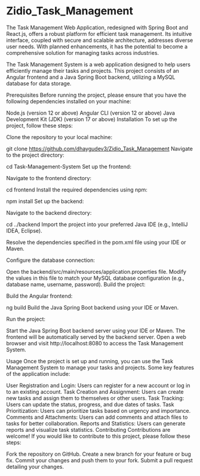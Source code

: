# Zidio_Task_Management
 The Task Management Web Application, redesigned with Spring Boot and React.js, offers a robust platform for efficient task management. Its intuitive interface, coupled with secure and scalable architecture, addresses diverse user needs. With planned enhancements, it has the potential to become a comprehensive solution for managing tasks across industries.


The Task Management System is a web application designed to help users efficiently manage their tasks and projects. This project consists of an Angular frontend and a Java Spring Boot backend, utilizing a MySQL database for data storage.

Prerequisites
Before running the project, please ensure that you have the following dependencies installed on your machine:

Node.js (version 12 or above)
Angular CLI (version 12 or above)
Java Development Kit (JDK) (version 17 or above)
Installation
To set up the project, follow these steps:

Clone the repository to your local machine:

git clone https://github.com/dhaygudev3/Zidio_Task_Management
Navigate to the project directory:

cd Task-Management-System
Set up the frontend:

Navigate to the frontend directory:

cd frontend
Install the required dependencies using npm:

npm install
Set up the backend:

Navigate to the backend directory:

cd ../backend
Import the project into your preferred Java IDE (e.g., IntelliJ IDEA, Eclipse).

Resolve the dependencies specified in the pom.xml file using your IDE or Maven.

Configure the database connection:

Open the backend/src/main/resources/application.properties file.
Modify the values in this file to match your MySQL database configuration (e.g., database name, username, password).
Build the project:

Build the Angular frontend:

ng build
Build the Java Spring Boot backend using your IDE or Maven.

Run the project:

Start the Java Spring Boot backend server using your IDE or Maven.
The frontend will be automatically served by the backend server.
Open a web browser and visit http://localhost:8080 to access the Task Management System.

Usage
Once the project is set up and running, you can use the Task Management System to manage your tasks and projects. Some key features of the application include:

User Registration and Login: Users can register for a new account or log in to an existing account.
Task Creation and Assignment: Users can create new tasks and assign them to themselves or other users.
Task Tracking: Users can update the status, progress, and due dates of tasks.
Task Prioritization: Users can prioritize tasks based on urgency and importance.
Comments and Attachments: Users can add comments and attach files to tasks for better collaboration.
Reports and Statistics: Users can generate reports and visualize task statistics.
Contributing
Contributions are welcome! If you would like to contribute to this project, please follow these steps:

Fork the repository on GitHub.
Create a new branch for your feature or bug fix.
Commit your changes and push them to your fork.
Submit a pull request detailing your changes.
